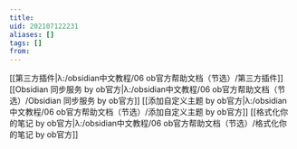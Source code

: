 ```yaml
---
title: 
uid: 202107122231
aliases: []
tags: []
from: 
---
```


[[第三方插件|λ:/obsidian中文教程/06 ob官方帮助文档（节选）/第三方插件]]
[[Obsidian 同步服务 by ob官方|λ:/obsidian中文教程/06 ob官方帮助文档（节选）/Obsidian 同步服务 by ob官方]]
[[添加自定义主题 by ob官方|λ:/obsidian中文教程/06 ob官方帮助文档（节选）/添加自定义主题 by ob官方]]
[[格式化你的笔记 by ob官方|λ:/obsidian中文教程/06 ob官方帮助文档（节选）/格式化你的笔记 by ob官方]]
